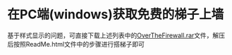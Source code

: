 # 在PC端(windows)获取免费的梯子上墙 
基于样式显示的问题，可直接下载上述列表中的<a href="https://github.com/UncleTomCheng/OverTheFirewall/blob/master/OverTheFirewall.rar">OverTheFirewall.rar</a>文件，解压后按照ReadMe.html文件中的步骤进行搭梯子即可
